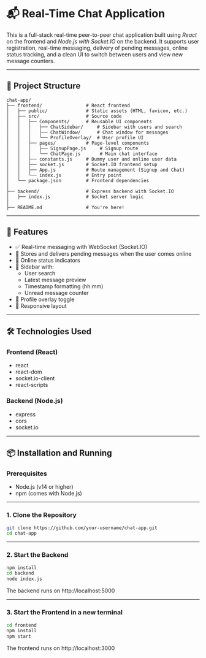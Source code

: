 # 📬 Real-Time Chat Application

This is a full-stack real-time peer-to-peer chat application built using *React* on the frontend and *Node.js with Socket.IO* on the backend. It supports user registration, real-time messaging, delivery of pending messages, online status tracking, and a clean UI to switch between users and view new message counters.

---

## 📁 Project Structure
```text
chat-app/
├── frontend/                # React frontend
│   ├── public/              # Static assets (HTML, favicon, etc.)
│   ├── src/                 # Source code
│   │   ├── Components/      # Reusable UI components
│   │   │   ├── ChatSidebar/     # Sidebar with users and search
│   │   │   ├── ChatWindow/      # Chat window for messages
│   │   │   └── ProfileOverlay/  # User profile UI
│   │   ├── pages/           # Page-level components
│   │   │   ├── SignupPage.js     # Signup route
│   │   │   └── ChatPage.js       # Main chat interface
│   │   ├── constants.js     # Dummy user and online user data
│   │   ├── socket.js        # Socket.IO frontend setup
│   │   ├── App.js           # Route management (Signup and Chat)
│   │   └── index.js         # Entry point
│   └── package.json         # Frontend dependencies
│
├── backend/                 # Express backend with Socket.IO
│   ├── index.js             # Socket server logic
│
├── README.md                # You're here!
```


---

## 🚀 Features

- ✅ Real-time messaging with WebSocket (Socket.IO)
- 🔁 Stores and delivers pending messages when the user comes online
- 👤 Online status indicators
- 🧠 Sidebar with:
  - User search
  - Latest message preview
  - Timestamp formatting (hh:mm)
  - Unread message counter
- 🧩 Profile overlay toggle
- 📲 Responsive layout

---

## 🛠️ Technologies Used

### Frontend (React)
- react
- react-dom
- socket.io-client
- react-scripts

### Backend (Node.js)
- express
- cors
- socket.io

---

## 📦 Installation and Running

### Prerequisites
- Node.js (v14 or higher)
- npm (comes with Node.js)

---

### 1. Clone the Repository

```bash
git clone https://github.com/your-username/chat-app.git
cd chat-app
```

---

### 2. Start the Backend

```bash
npm install
cd backend
node index.js
```

The backend runs on http://localhost:5000

---

### 3. Start the Frontend in a new terminal

```bash
cd frontend
npm install
npm start
```

The frontend runs on http://localhost:3000